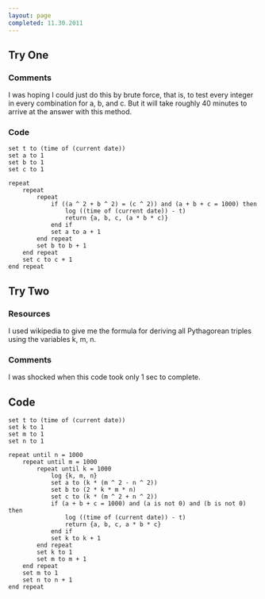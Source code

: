 ```yaml
---
layout: page
completed: 11.30.2011
---
```


## Try One

### Comments

I was hoping I could just do this by brute force, that is, to test every
integer in every combination for a, b, and c. But it will take roughly 40
minutes to arrive at the answer with this method.

### Code

```applescript
set t to (time of (current date))
set a to 1
set b to 1
set c to 1

repeat
	repeat
		repeat
			if ((a ^ 2 + b ^ 2) = (c ^ 2)) and (a + b + c = 1000) then
				log ((time of (current date)) - t)
				return {a, b, c, (a * b * c)}
			end if
			set a to a + 1
		end repeat
		set b to b + 1
	end repeat
	set c to c + 1
end repeat
```

## Try Two

### Resources

I used wikipedia to give me the formula for deriving all Pythagorean triples
using the variables k, m, n.

### Comments

I was shocked when this code took only 1 sec to complete.

## Code

```applescript
set t to (time of (current date))
set k to 1
set m to 1
set n to 1

repeat until n = 1000
	repeat until m = 1000
		repeat until k = 1000
			log {k, m, n}
			set a to (k * (m ^ 2 - n ^ 2))
			set b to (2 * k * m * n)
			set c to (k * (m ^ 2 + n ^ 2))
			if (a + b + c = 1000) and (a is not 0) and (b is not 0) then
				log ((time of (current date)) - t)
				return {a, b, c, a * b * c}
			end if
			set k to k + 1
		end repeat
		set k to 1
		set m to m + 1
	end repeat
	set m to 1
	set n to n + 1
end repeat
```
